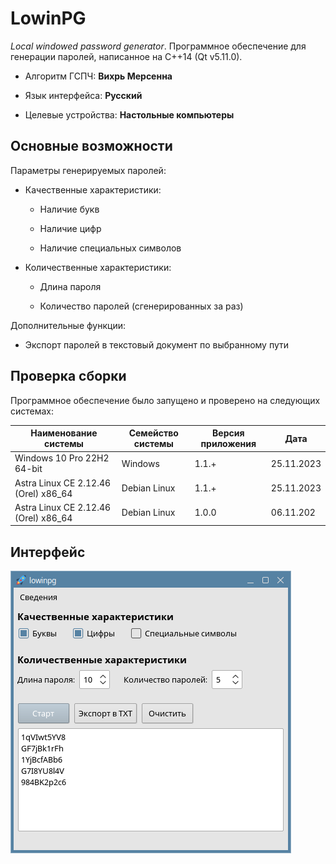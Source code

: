# LowinPG

*Local windowed password generator*. Программное обеспечение для генерации паролей, написанное на C++14 (Qt v5.11.0).    

* Алгоритм ГСПЧ: **Вихрь Мерсенна**

* Язык интерфейса: **Русский**

* Целевые устройства: **Настольные компьютеры**

## Основные возможности

Параметры генерируемых паролей:

* Качественные характеристики:
  
  * Наличие букв
  
  * Наличие цифр
  
  * Наличие специальных символов

* Количественные характеристики:
  
  * Длина пароля
  
  * Количество паролей (сгенерированных за раз)

Дополнительные функции:

* Экспорт паролей в текстовый документ по выбранному пути

## Проверка сборки

Программное обеспечение было запущено и проверено на следующих системах:

| Наименование системы                 | Семейство системы | Версия приложения | Дата       |
| ------------------------------------ | ----------------- | ----------------- | ---------- |
| Windows 10 Pro 22H2 64-bit           | Windows           | 1.1.+             | 25.11.2023 |
| Astra Linux CE 2.12.46 (Orel) x86_64 | Debian Linux      | 1.1.+             | 25.11.2023 |
| Astra Linux CE 2.12.46 (Orel) x86_64 | Debian Linux      | 1.0.0             | 06.11.202  |

## Интерфейс

![LowinPG в системе Astra Linux](img/lowinpg_astra_linux.png)
